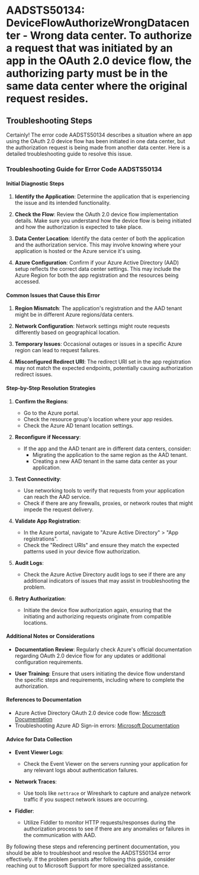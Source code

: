 
# AADSTS50134: DeviceFlowAuthorizeWrongDatacenter - Wrong data center. To authorize a request that was initiated by an app in the OAuth 2.0 device flow, the authorizing party must be in the same data center where the original request resides.


## Troubleshooting Steps
Certainly! The error code AADSTS50134 describes a situation where an app using the OAuth 2.0 device flow has been initiated in one data center, but the authorization request is being made from another data center. Here is a detailed troubleshooting guide to resolve this issue.

### Troubleshooting Guide for Error Code AADSTS50134

#### Initial Diagnostic Steps

1. **Identify the Application**: Determine the application that is experiencing the issue and its intended functionality.
  
2. **Check the Flow**: Review the OAuth 2.0 device flow implementation details. Make sure you understand how the device flow is being initiated and how the authorization is expected to take place.
  
3. **Data Center Location**: Identify the data center of both the application and the authorization service. This may involve knowing where your application is hosted or the Azure service it's using.

4. **Azure Configuration**: Confirm if your Azure Active Directory (AAD) setup reflects the correct data center settings. This may include the Azure Region for both the app registration and the resources being accessed.

#### Common Issues that Cause this Error

1. **Region Mismatch**: The application's registration and the AAD tenant might be in different Azure regions/data centers.

2. **Network Configuration**: Network settings might route requests differently based on geographical location. 

3. **Temporary Issues**: Occasional outages or issues in a specific Azure region can lead to request failures.

4. **Misconfigured Redirect URI**: The redirect URI set in the app registration may not match the expected endpoints, potentially causing authorization redirect issues.

#### Step-by-Step Resolution Strategies

1. **Confirm the Regions**:
   - Go to the Azure portal.
   - Check the resource group's location where your app resides.
   - Check the Azure AD tenant location settings.

2. **Reconfigure if Necessary**:
   - If the app and the AAD tenant are in different data centers, consider:
     - Migrating the application to the same region as the AAD tenant.
     - Creating a new AAD tenant in the same data center as your application.

3. **Test Connectivity**:
   - Use networking tools to verify that requests from your application can reach the AAD service.
   - Check if there are any firewalls, proxies, or network routes that might impede the request delivery.

4. **Validate App Registration**:
   - In the Azure portal, navigate to "Azure Active Directory" > "App registrations".
   - Check the "Redirect URIs" and ensure they match the expected patterns used in your device flow authorization.

5. **Audit Logs**:
   - Check the Azure Active Directory audit logs to see if there are any additional indicators of issues that may assist in troubleshooting the problem.

6. **Retry Authorization**:
   - Initiate the device flow authorization again, ensuring that the initiating and authorizing requests originate from compatible locations.

#### Additional Notes or Considerations

- **Documentation Review**: Regularly check Azure's official documentation regarding OAuth 2.0 device flow for any updates or additional configuration requirements.

- **User Training**: Ensure that users initiating the device flow understand the specific steps and requirements, including where to complete the authorization.

#### References to Documentation

- Azure Active Directory OAuth 2.0 device code flow: [Microsoft Documentation](https://docs.microsoft.com/en-us/azure/active-directory/develop/v2-oauth-device-code)
- Troubleshooting Azure AD Sign-in errors: [Microsoft Documentation](https://docs.microsoft.com/en-us/azure/active-directory/troubleshoot/authentication-issues)

#### Advice for Data Collection

- **Event Viewer Logs**: 
  - Check the Event Viewer on the servers running your application for any relevant logs about authentication failures.
  
- **Network Traces**: 
  - Use tools like `nettrace` or Wireshark to capture and analyze network traffic if you suspect network issues are occurring.
  
- **Fiddler**: 
  - Utilize Fiddler to monitor HTTP requests/responses during the authorization process to see if there are any anomalies or failures in the communication with AAD.

By following these steps and referencing pertinent documentation, you should be able to troubleshoot and resolve the AADSTS50134 error effectively. If the problem persists after following this guide, consider reaching out to Microsoft Support for more specialized assistance.